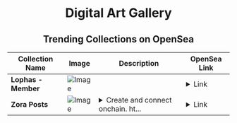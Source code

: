 <div align="center">

# Digital Art Gallery

## Trending Collections on OpenSea

| Collection Name                       | Image                                                                                     | Description                       | OpenSea Link                                                                                          |
|---------------------------------------|-------------------------------------------------------------------------------------------|-----------------------------------|--------------------------------------------------------------------------------------------------------|
| **Lophas - Member** | ![Image](https://i.seadn.io/s/raw/files/d940ff5d24f940aa88077c3f62124c33.jpg?w=500&auto=format?w=200&auto=format) |  | <details><summary>Link</summary>[Lophas - Member](https://opensea.io/collection/lophas-member)</details> |
| **Zora Posts** | ![Image](https://i.seadn.io/s/raw/files/d2bcde1ca41bdd49ec0fadd238edc57b.png?w=500&auto=format?w=200&auto=format) | <details><summary>Create and connect onchain. ht...</summary>Create and connect onchain. https://zora.co</details> | <details><summary>Link</summary>[Zora Posts](https://opensea.io/collection/zora-posts-16135)</details> |

</div>